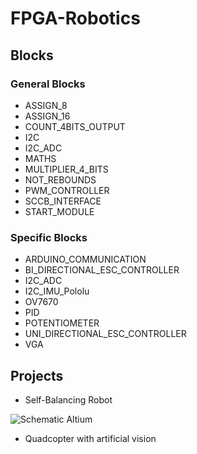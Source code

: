 # FPGA-Robotics

## Blocks

### General Blocks
- ASSIGN_8
- ASSIGN_16
- COUNT_4BITS_OUTPUT
- I2C
- I2C_ADC
- MATHS
- MULTIPLIER_4_BITS
- NOT_REBOUNDS
- PWM_CONTROLLER
- SCCB_INTERFACE
- START_MODULE

### Specific Blocks

- ARDUINO_COMMUNICATION
- BI_DIRECTIONAL_ESC_CONTROLLER
- I2C_ADC
- I2C_IMU_Pololu
- OV7670
- PID
- POTENTIOMETER
- UNI_DIRECTIONAL_ESC_CONTROLLER
- VGA



## Projects

- Self-Balancing Robot

![Schematic Altium](/docs/Photos/final.PNG)

- Quadcopter with artificial vision
